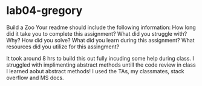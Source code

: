 # lab04-gregory
Build a Zoo
Your readme should include the following information:
How long did it take you to complete this assignment?
What did you struggle with? Why? How did you solve?
What did you learn during this assignment?
What resources did you utilize for this assingment?

It took around 8 hrs to build this out fully incuding some help during class.
I struggled with implimenting abstract methods untill the code review in class
I learned aobut abstract methods!
I used the TAs, my classmates, stack overflow and MS docs.
